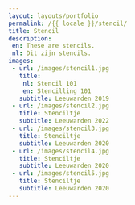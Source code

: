 ```yaml
---
layout: layouts/portfolio
permalink: /{{ locale }}/stencil/
title: Stencil  
description:
 en: These are stencils.
 nl: Dit zijn stencils.
images: 
 - url: /images/stencil1.jpg
   title:
    nl: Stencil 101
    en: Stencilling 101
   subtitle: Leeuwarden 2019
 - url: /images/stencil2.jpg
   title: Stenciltje
   subtitle: Leeuwarden 2022
 - url: /images/stencil3.jpg
   title: Stenciltje
   subtitle: Leeuwarden 2020 
 - url: /images/stencil4.jpg
   title: Stenciltje
   subtitle: Leeuwarden 2020 
 - url: /images/stencil5.jpg
   title: Stenciltje
   subtitle: Leeuwarden 2020 
---
```

